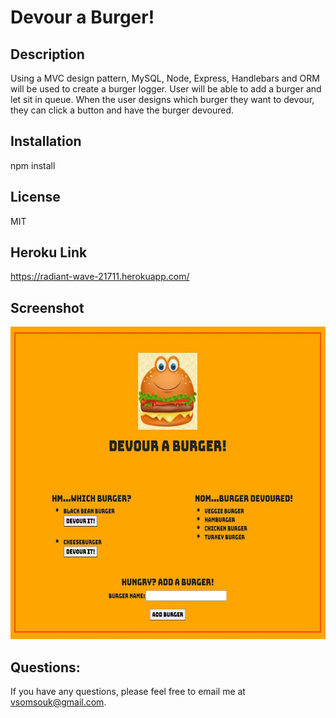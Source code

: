# Devour a Burger!

## Description
Using a MVC design pattern,  MySQL, Node, Express, Handlebars and ORM will be used to create a burger logger. User will be able to add a burger and let sit in queue. When the user designs which burger they want to devour, they can click a button and have the burger devoured.


## Installation
npm install


## License
MIT

## Heroku Link
https://radiant-wave-21711.herokuapp.com/

## Screenshot
<img src="./public/assets/img/screenshot.JPG" width="650" height="500">


## Questions:
If you have any questions, please feel free to email me at vsomsouk@gmail.com.


